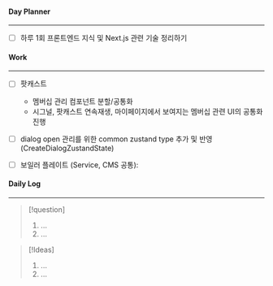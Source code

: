 
#### Day Planner
---
- [ ] 하루 1회 프론트엔드 지식 및 Next.js 관련 기술 정리하기


#### Work
---
- [ ] 팟캐스트
	 - 멤버십 관리 컴포넌트 분할/공통화
	 - 시그널, 팟캐스트 연속재생, 마이페이지에서 보여지는 멤버십 관련 UI의 공통화 진행
- [ ] dialog open 관리를 위한 common zustand type 추가 및 반영 (CreateDialogZustandState)
- [ ] 보일러 플레이트 (Service, CMS 공통): 



#### Daily Log
---
> [!question]
> 1. ...
> 2. ...

> [!Ideas]
> 1. ...
> 2. ...



